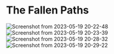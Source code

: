 # The Fallen Paths

![Screenshot from 2023-05-19 20-22-48](https://github.com/tomasit/The_Fallen_Paths/assets/62654705/341b8111-3b35-4c45-ab2a-d7cd9ca7fe9d)
![Screenshot from 2023-05-19 20-23-39](https://github.com/tomasit/The_Fallen_Paths/assets/62654705/7fb60c28-e967-469a-b70e-50a4c3ea42ea)
![Screenshot from 2023-05-19 20-28-32](https://github.com/tomasit/The_Fallen_Paths/assets/62654705/49d74f72-8e29-447a-8be2-8847f89ef386)
![Screenshot from 2023-05-19 20-29-22](https://github.com/tomasit/The_Fallen_Paths/assets/62654705/f063162a-1921-488c-9a53-058c4c4d15ea)
